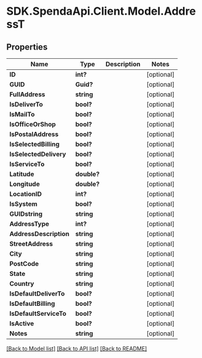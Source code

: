 # SDK.SpendaApi.Client.Model.AddressT
## Properties

Name | Type | Description | Notes
------------ | ------------- | ------------- | -------------
**ID** | **int?** |  | [optional] 
**GUID** | **Guid?** |  | [optional] 
**FullAddress** | **string** |  | [optional] 
**IsDeliverTo** | **bool?** |  | [optional] 
**IsMailTo** | **bool?** |  | [optional] 
**IsOfficeOrShop** | **bool?** |  | [optional] 
**IsPostalAddress** | **bool?** |  | [optional] 
**IsSelectedBilling** | **bool?** |  | [optional] 
**IsSelectedDelivery** | **bool?** |  | [optional] 
**IsServiceTo** | **bool?** |  | [optional] 
**Latitude** | **double?** |  | [optional] 
**Longitude** | **double?** |  | [optional] 
**LocationID** | **int?** |  | [optional] 
**IsSystem** | **bool?** |  | [optional] 
**GUIDstring** | **string** |  | [optional] 
**AddressType** | **int?** |  | [optional] 
**AddressDescription** | **string** |  | [optional] 
**StreetAddress** | **string** |  | [optional] 
**City** | **string** |  | [optional] 
**PostCode** | **string** |  | [optional] 
**State** | **string** |  | [optional] 
**Country** | **string** |  | [optional] 
**IsDefaultDeliverTo** | **bool?** |  | [optional] 
**IsDefaultBilling** | **bool?** |  | [optional] 
**IsDefaultServiceTo** | **bool?** |  | [optional] 
**IsActive** | **bool?** |  | [optional] 
**Notes** | **string** |  | [optional] 

[[Back to Model list]](../Models) [[Back to API list]](../Api) [[Back to README]](../README.md)

